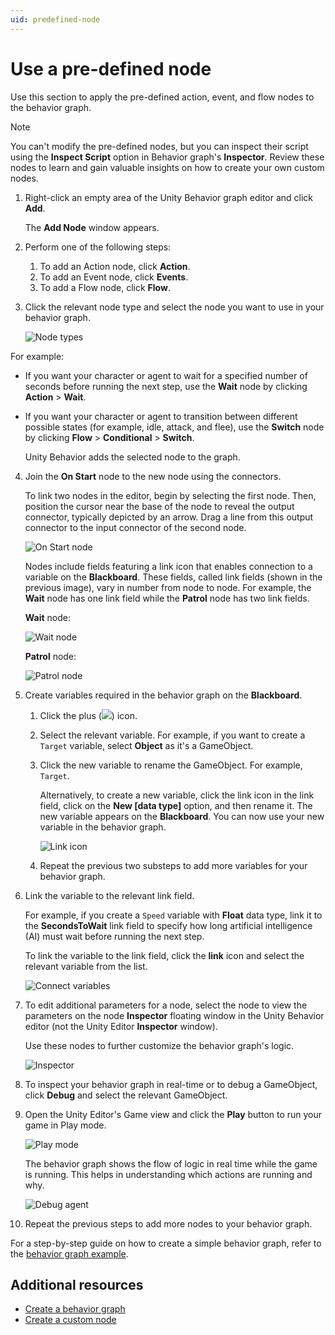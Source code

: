 ```yaml
---
uid: predefined-node
---
```


# Use a pre-defined node

Use this section to apply the pre-defined action, event, and flow nodes to the behavior graph.

> [!NOTE]  
> You can't modify the pre-defined nodes, but you can inspect their script using the **Inspect Script** option in Behavior graph's **Inspector**. Review these nodes to learn and gain valuable insights on how to create your own custom nodes.

1. Right-click an empty area of the Unity Behavior graph editor and click **Add**.

    The **Add Node** window appears.  
2. Perform one of the following steps:
    1. To add an Action node, click **Action**.
    2. To add an Event node, click **Events**.
    3. To add a Flow node, click **Flow**.

3. Click the relevant node type and select the node you want to use in your behavior graph. 

    ![Node types](Images/nodes.png)

For example:

* If you want your character or agent to wait for a specified number of seconds before running the next step, use the **Wait** node by clicking **Action** > **Wait**.
* If you want your character or agent to transition between different possible states (for example, idle, attack, and flee), use the **Switch** node by clicking **Flow** > **Conditional** > **Switch**.

    Unity Behavior adds the selected node to the graph.  

4. Join the **On Start** node to the new node using the connectors. 

    To link two nodes in the editor, begin by selecting the first node. Then, position the cursor near the base of the node to reveal the output connector, typically depicted by an arrow. Drag a line from this output connector to the input connector of the second node.

    ![On Start node](Images/add-action-node.png)

    Nodes include fields featuring a link icon that enables connection to a variable on the **Blackboard**. These fields, called link fields (shown in the previous image), vary in number from node to node. For example, the **Wait** node has one link field while the **Patrol** node has two link fields.

    **Wait** node:

    ![Wait node](Images/wait.png)

    **Patrol** node:

    ![Patrol node](Images/patrol.png)


5. Create variables required in the behavior graph on the **Blackboard**.

    1. Click the plus (![](Images/plus-icon.png)) icon.
    2. Select the relevant variable. For example, if you want to create a `Target` variable, select **Object** as it's a GameObject. 
    3. Click the new variable to rename the GameObject. For example, `Target`. 
    
        Alternatively, to create a new variable, click the link icon in the link field, click on the **New [data type]** option, and then rename it. The new variable appears on the **Blackboard**. You can now use your new variable in the behavior graph.
        
        ![Link icon](Images/link-var.png)

    4. Repeat the previous two substeps to add more variables for your behavior graph.

6. Link the variable to the relevant link field.

    For example, if you create a `Speed` variable with **Float** data type, link it to the **SecondsToWait** link field to specify how long artificial intelligence (AI) must wait before running the next step.

    To link the variable to the link field, click the **link** icon and select the relevant variable from the list.

   ![Connect variables](Images/graph-var.png)

7. To edit additional parameters for a node, select the node to view the parameters on the node **Inspector** floating window in the Unity Behavior editor (not the Unity Editor **Inspector** window). 

     Use these nodes to further customize the behavior graph's logic. 

    ![Inspector](Images/inspector-var.png)

8. To inspect your behavior graph in real-time or to debug a GameObject, click **Debug** and select the relevant GameObject.

9. Open the Unity Editor's Game view and click the **Play** button to run your game in Play mode.

    ![Play mode](Images/playmode.png)

    The behavior graph shows the flow of logic in real time while the game is running. This helps in understanding which actions are running and why.

    ![Debug agent](Images/Sample-Scene-Debug-Statuses.png)

10. Repeat the previous steps to add more nodes to your behavior graph.

For a step-by-step guide on how to create a simple behavior graph, refer to the [behavior graph example](example.md).

## Additional resources

* [Create a behavior graph](create-behavior-graph.md)
* [Create a custom node](create-custom-node.md)